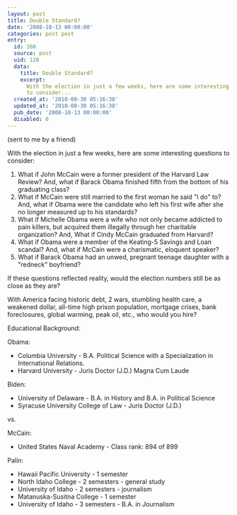 ```yaml
---
layout: post
title: Double Standard?
date: '2008-10-13 00:00:00'
categories: post post
entry:
  id: 260
  source: post
  uid: 120
  data:
    title: Double Standard?
    excerpt:
      With the election in just a few weeks, here are some interesting questions
      to consider...
  created_at: '2010-08-30 05:16:38'
  updated_at: '2010-08-30 05:16:38'
  pub_date: '2008-10-13 00:00:00'
  disabled: 0
---
```


(sent to me by a friend)

With the election in just a few weeks, here are some interesting questions to consider:

<ol> 
<li>What if John McCain were a former president of the Harvard Law Review? And, what if Barack Obama finished fifth from the bottom of his graduating class?
 
<li>What if McCain were still married to the first woman he said "I do" to? And, what if Obama were the candidate who left his first wife after she no longer measured up to his standards?
 
<li>What if Michelle Obama were a wife who not only became addicted to pain killers, but acquired them illegally through her charitable organization? And, What if Cindy McCain graduated from Harvard?
 
<li>What if Obama were a member of the Keating-5 Savings and Loan scandal? And, what if McCain were a charismatic, eloquent speaker?
 
<li>What if Barack Obama had an unwed, pregnant teenage daughter with a "redneck" boyfriend?
</ol>

If these questions reflected reality, would the election numbers still be as close as they are?

With America facing historic debt, 2 wars, stumbling health care, a weakened dollar, all-time high prison population, mortgage crises, bank
foreclosures, global warming, peak oil, etc., who would you hire?

Educational Background:

Obama:

<ul>
<li>Columbia University - B.A. Political Science with a Specialization in International Relations.
<li>Harvard University - Juris Doctor (J.D.) Magna Cum Laude
</ul>
 
Biden:
<ul>
<li>University of Delaware - B.A. in History and B.A. in Political Science
<li>Syracuse University College of Law - Juris Doctor (J.D.)
</ul> 
vs.

McCain:

<ul>
<li>United States Naval Academy - Class rank: 894 of 899
</ul> 
Palin:
<ul>
<li>Hawaii Pacific University - 1 semester
<li>North Idaho College - 2 semesters - general study
<li>University of Idaho - 2 semesters - journalism
<li>Matanuska-Susitna College - 1 semester
<li>University of Idaho - 3 semesters - B.A. in Journalism
</ul>
